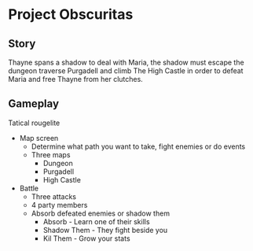 # Project Obscuritas

## Story

Thayne spans a shadow to deal with Maria, the shadow must escape the dungeon traverse
Purgadell and climb The High Castle in order to defeat Maria and free Thayne from her
clutches.

## Gameplay

Tatical rougelite

- Map screen
    - Determine what path you want to take, fight enemies or do events
    - Three maps
        - Dungeon
        - Purgadell
        - High Castle
- Battle
    - Three attacks
    - 4 party members
    - Absorb defeated enemies or shadow them
        - Absorb - Learn one of their skills
        - Shadow Them - They fight beside you
        - Kil Them - Grow your stats
